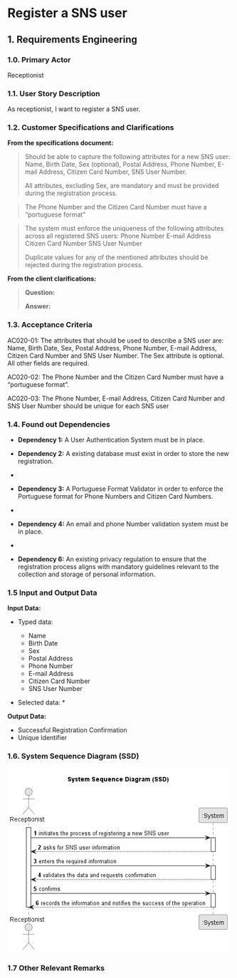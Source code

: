 # Register a SNS user

## 1. Requirements Engineering

### 1.0. Primary Actor
Receptionist

### 1.1. User Story Description
As receptionist, I want to register a SNS user.

### 1.2. Customer Specifications and Clarifications
**From the specifications document:**

> Should be able to capture the following attributes for a new SNS user:
        Name,
        Birth Date,
        Sex (optional),
        Postal Address,
        Phone Number,
        E-mail Address,
        Citizen Card Number,
        SNS User Number.
> 
>All attributes, excluding Sex, are mandatory and must be provided during the registration process.

> The Phone Number and the Citizen Card Number must have a “portuguese
format"

>The system must enforce the uniqueness of the following attributes across all registered SNS users:
        Phone Number
        E-mail Address
        Citizen Card Number
        SNS User Number 
>
>Duplicate values for any of the mentioned attributes should be rejected during the registration process.

**From the client clarifications:**

> **Question:**
>
> **Answer:**
>


### 1.3. Acceptance Criteria

AC020-01: The attributes that should be used to describe a SNS user are: Name, Birth Date,
Sex, Postal Address, Phone Number, E-mail Address, Citizen Card Number and
SNS User Number. The Sex attribute is optional. All other fields are required.

AC020-02: The Phone Number and the Citizen Card Number must have a “portuguese
format”.

AC020-03: The Phone Number, E-mail Address, Citizen Card Number and SNS User Number
should be unique for each SNS user


### 1.4. Found out Dependencies
* **Dependency 1:** A User Authentication System must be in place.

* **Dependency 2:** A existing database must exist in order to store the new registration.
*
* **Dependency 3:** A Portuguese Format Validator in order to enforce the Portuguese format for Phone Numbers and Citizen Card Numbers.
* 
* **Dependency 4:** An email and phone Number validation system must be in place.
* 
* **Dependency 6:** An existing privacy regulation to ensure that the registration process aligns with mandatory guidelines relevant to the collection and storage of personal information.

### 1.5 Input and Output Data
**Input Data:**

* Typed data:
  * Name
  * Birth Date
  * Sex
  * Postal Address
  * Phone Number
  * E-mail Address
  * Citizen Card Number
  * SNS User Number
  
  
* Selected data:
    *

**Output Data:**

* Successful Registration Confirmation
* Unique Identifier


### 1.6. System Sequence Diagram (SSD)
![US020-SSD.png](puml%2Fpng%2FUS020-SSD.png)

### 1.7 Other Relevant Remarks